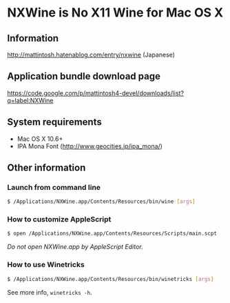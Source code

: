 # NXWine is No X11 Wine for Mac OS X

## Information

http://mattintosh.hatenablog.com/entry/nxwine (Japanese)


## Application bundle download page

https://code.google.com/p/mattintosh4-devel/downloads/list?q=label:NXWine


## System requirements

- Mac OS X 10.6+
- IPA Mona Font (http://www.geocities.jp/ipa_mona/)


## Other information

### Launch from command line

```sh
$ /Applications/NXWine.app/Contents/Resources/bin/wine [args]
```

### How to customize AppleScript

```sh
$ open /Applications/NXWine.app/Contents/Resources/Scripts/main.scpt
```

_Do not open NXWine.app by AppleScript Editor._

### How to use Winetricks

```sh
$ /Applications/NXWine.app/Contents/Resources/bin/winetricks [args]
```

See more info, `winetricks -h`.
